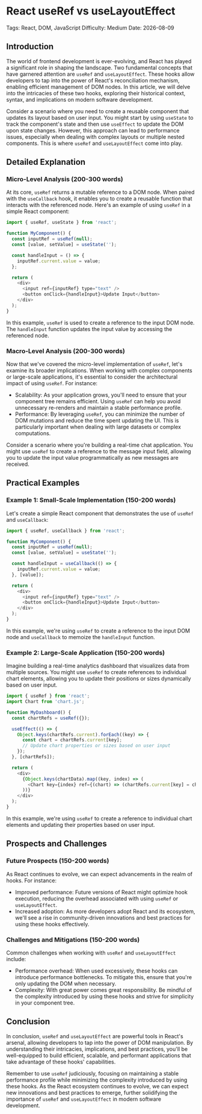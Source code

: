 # React useRef vs useLayoutEffect
Tags: React, DOM, JavaScript
Difficulty: Medium
Date: 2026-08-09

## Introduction
The world of frontend development is ever-evolving, and React has played a significant role in shaping the landscape. Two fundamental concepts that have garnered attention are `useRef` and `useLayoutEffect`. These hooks allow developers to tap into the power of React's reconciliation mechanism, enabling efficient management of DOM nodes. In this article, we will delve into the intricacies of these two hooks, exploring their historical context, syntax, and implications on modern software development.

Consider a scenario where you need to create a reusable component that updates its layout based on user input. You might start by using `useState` to track the component's state and then use `useEffect` to update the DOM upon state changes. However, this approach can lead to performance issues, especially when dealing with complex layouts or multiple nested components. This is where `useRef` and `useLayoutEffect` come into play.

## Detailed Explanation
### Micro-Level Analysis (200-300 words)
At its core, `useRef` returns a mutable reference to a DOM node. When paired with the `useCallback` hook, it enables you to create a reusable function that interacts with the referenced node. Here's an example of using `useRef` in a simple React component:

```javascript
import { useRef, useState } from 'react';

function MyComponent() {
  const inputRef = useRef(null);
  const [value, setValue] = useState('');

  const handleInput = () => {
    inputRef.current.value = value;
  };

  return (
    <div>
      <input ref={inputRef} type="text" />
      <button onClick={handleInput}>Update Input</button>
    </div>
  );
}
```

In this example, `useRef` is used to create a reference to the input DOM node. The `handleInput` function updates the input value by accessing the referenced node.

### Macro-Level Analysis (200-300 words)
Now that we've covered the micro-level implementation of `useRef`, let's examine its broader implications. When working with complex components or large-scale applications, it's essential to consider the architectural impact of using `useRef`. For instance:

* Scalability: As your application grows, you'll need to ensure that your component tree remains efficient. Using `useRef` can help you avoid unnecessary re-renders and maintain a stable performance profile.
* Performance: By leveraging `useRef`, you can minimize the number of DOM mutations and reduce the time spent updating the UI. This is particularly important when dealing with large datasets or complex computations.

Consider a scenario where you're building a real-time chat application. You might use `useRef` to create a reference to the message input field, allowing you to update the input value programmatically as new messages are received.

## Practical Examples
### Example 1: Small-Scale Implementation (150-200 words)
Let's create a simple React component that demonstrates the use of `useRef` and `useCallback`:

```javascript
import { useRef, useCallback } from 'react';

function MyComponent() {
  const inputRef = useRef(null);
  const [value, setValue] = useState('');

  const handleInput = useCallback(() => {
    inputRef.current.value = value;
  }, [value]);

  return (
    <div>
      <input ref={inputRef} type="text" />
      <button onClick={handleInput}>Update Input</button>
    </div>
  );
}
```

In this example, we're using `useRef` to create a reference to the input DOM node and `useCallback` to memoize the `handleInput` function.

### Example 2: Large-Scale Application (150-200 words)
Imagine building a real-time analytics dashboard that visualizes data from multiple sources. You might use `useRef` to create references to individual chart elements, allowing you to update their positions or sizes dynamically based on user input.

```javascript
import { useRef } from 'react';
import Chart from 'chart.js';

function MyDashboard() {
  const chartRefs = useRef({});

  useEffect(() => {
    Object.keys(chartRefs.current).forEach((key) => {
      const chart = chartRefs.current[key];
      // Update chart properties or sizes based on user input
    });
  }, [chartRefs]);

  return (
    <div>
      {Object.keys(chartData).map((key, index) => (
        <Chart key={index} ref={(chart) => (chartRefs.current[key] = chart)} />
      ))}
    </div>
  );
}
```

In this example, we're using `useRef` to create a reference to individual chart elements and updating their properties based on user input.

## Prospects and Challenges
### Future Prospects (150-200 words)
As React continues to evolve, we can expect advancements in the realm of hooks. For instance:

* Improved performance: Future versions of React might optimize hook execution, reducing the overhead associated with using `useRef` or `useLayoutEffect`.
* Increased adoption: As more developers adopt React and its ecosystem, we'll see a rise in community-driven innovations and best practices for using these hooks effectively.

### Challenges and Mitigations (150-200 words)
Common challenges when working with `useRef` and `useLayoutEffect` include:

* Performance overhead: When used excessively, these hooks can introduce performance bottlenecks. To mitigate this, ensure that you're only updating the DOM when necessary.
* Complexity: With great power comes great responsibility. Be mindful of the complexity introduced by using these hooks and strive for simplicity in your component tree.

## Conclusion
In conclusion, `useRef` and `useLayoutEffect` are powerful tools in React's arsenal, allowing developers to tap into the power of DOM manipulation. By understanding their intricacies, implications, and best practices, you'll be well-equipped to build efficient, scalable, and performant applications that take advantage of these hooks' capabilities.

Remember to use `useRef` judiciously, focusing on maintaining a stable performance profile while minimizing the complexity introduced by using these hooks. As the React ecosystem continues to evolve, we can expect new innovations and best practices to emerge, further solidifying the importance of `useRef` and `useLayoutEffect` in modern software development.